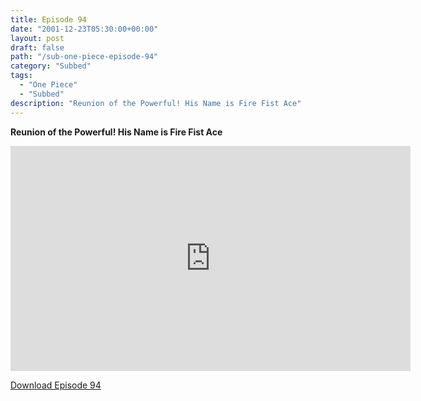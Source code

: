 ```yaml
---
title: Episode 94
date: "2001-12-23T05:30:00+00:00"
layout: post
draft: false
path: "/sub-one-piece-episode-94"
category: "Subbed"
tags:
  - "One Piece"
  - "Subbed"
description: "Reunion of the Powerful! His Name is Fire Fist Ace"
---
```


**Reunion of the Powerful! His Name is Fire Fist Ace**

<iframe width="640" height="360" src="https://www.rapidvideo.com/e/FX3CMP4R4S" frameborder="0" marginwidth=0 marginheight=0 scrolling=no allowfullscreen></iframe>

<a href="http://ouo.io/qs/eCodkFEQ?s=https://rapidvid.to/d/https://www.rapidvideo.com/e/FX3CMP4R4S">Download Episode 94</a>
